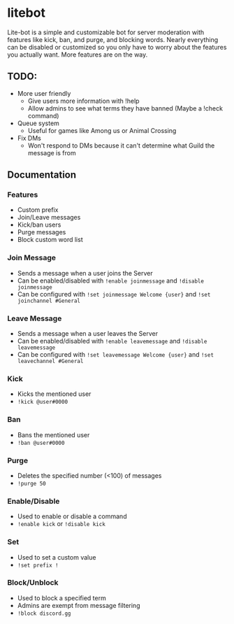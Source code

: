 # litebot
Lite-bot is a simple and customizable bot for server moderation with features like kick, ban, and purge, and blocking words. Nearly everything can be disabled or customized so you only have to worry about the features you actually want. More features are on the way.

## TODO:
- More user friendly
    - Give users more information with !help
    - Allow admins to see what terms they have banned (Maybe a !check command)
- Queue system
    - Useful for games like Among us or Animal Crossing
- Fix DMs
    - Won't respond to DMs because it can't determine what Guild the message is from

## Documentation

### Features
- Custom prefix
- Join/Leave messages 
- Kick/ban users
- Purge messages
- Block custom word list

### Join Message
- Sends a message when a user joins the Server
- Can be enabled/disabled with `!enable joinmessage` and `!disable joinmessage`
- Can be configured with `!set joinmessage Welcome {user}` and `!set joinchannel #General`

### Leave Message
- Sends a message when a user leaves the Server
- Can be enabled/disabled with `!enable leavemessage` and `!disable leavemessage`
- Can be configured with `!set leavemessage Welcome {user}` and `!set leavechannel #General`

### Kick
- Kicks the mentioned user
- `!kick @user#0000`

### Ban
- Bans the mentioned user
- `!ban @user#0000`

### Purge
- Deletes the specified number (<100) of messages
- `!purge 50`

### Enable/Disable
- Used to enable or disable a command
- `!enable kick` or `!disable kick`

### Set
- Used to set a custom value
- `!set prefix !`

### Block/Unblock
- Used to block a specified term
- Admins are exempt from message filtering
- `!block discord.gg`
